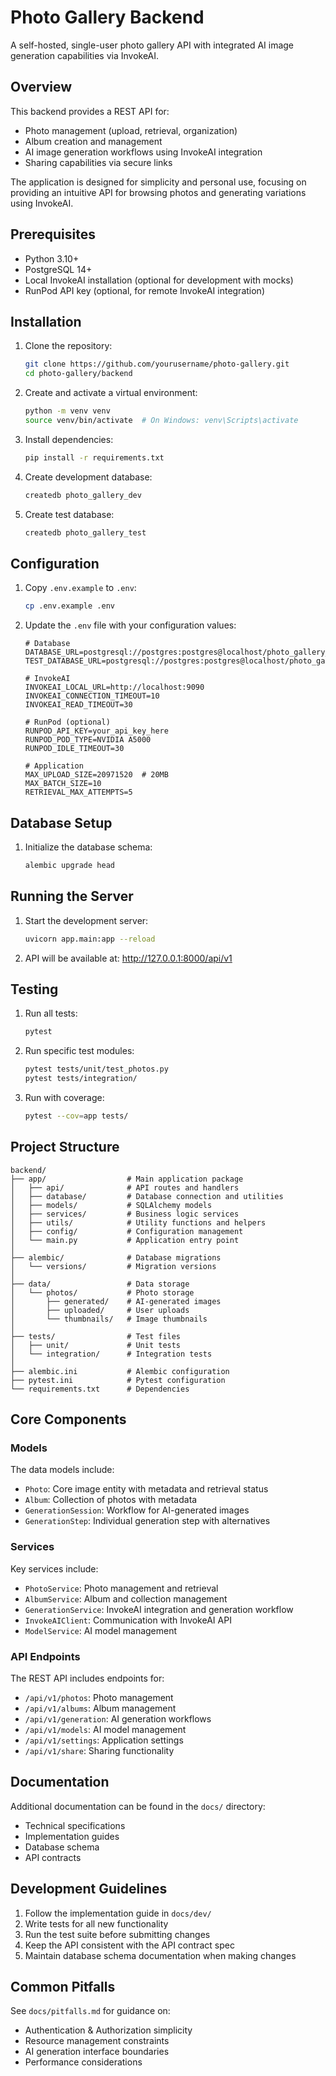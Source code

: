 # Photo Gallery Backend

A self-hosted, single-user photo gallery API with integrated AI image generation capabilities via InvokeAI.

## Overview

This backend provides a REST API for:
- Photo management (upload, retrieval, organization)
- Album creation and management
- AI image generation workflows using InvokeAI integration
- Sharing capabilities via secure links

The application is designed for simplicity and personal use, focusing on providing an intuitive API for browsing photos and generating variations using InvokeAI.

## Prerequisites

- Python 3.10+
- PostgreSQL 14+
- Local InvokeAI installation (optional for development with mocks)
- RunPod API key (optional, for remote InvokeAI integration)

## Installation

1. Clone the repository:
   ```bash
   git clone https://github.com/yourusername/photo-gallery.git
   cd photo-gallery/backend
   ```

2. Create and activate a virtual environment:
   ```bash
   python -m venv venv
   source venv/bin/activate  # On Windows: venv\Scripts\activate
   ```

3. Install dependencies:
   ```bash
   pip install -r requirements.txt
   ```

4. Create development database:
   ```bash
   createdb photo_gallery_dev
   ```

5. Create test database:
   ```bash
   createdb photo_gallery_test
   ```

## Configuration

1. Copy `.env.example` to `.env`:
   ```bash
   cp .env.example .env
   ```

2. Update the `.env` file with your configuration values:
   ```
   # Database
   DATABASE_URL=postgresql://postgres:postgres@localhost/photo_gallery_dev
   TEST_DATABASE_URL=postgresql://postgres:postgres@localhost/photo_gallery_test

   # InvokeAI
   INVOKEAI_LOCAL_URL=http://localhost:9090
   INVOKEAI_CONNECTION_TIMEOUT=10
   INVOKEAI_READ_TIMEOUT=30

   # RunPod (optional)
   RUNPOD_API_KEY=your_api_key_here
   RUNPOD_POD_TYPE=NVIDIA A5000
   RUNPOD_IDLE_TIMEOUT=30

   # Application
   MAX_UPLOAD_SIZE=20971520  # 20MB
   MAX_BATCH_SIZE=10
   RETRIEVAL_MAX_ATTEMPTS=5
   ```

## Database Setup

1. Initialize the database schema:
   ```bash
   alembic upgrade head
   ```

## Running the Server

1. Start the development server:
   ```bash
   uvicorn app.main:app --reload
   ```

2. API will be available at: http://127.0.0.1:8000/api/v1

## Testing

1. Run all tests:
   ```bash
   pytest
   ```

2. Run specific test modules:
   ```bash
   pytest tests/unit/test_photos.py
   pytest tests/integration/
   ```

3. Run with coverage:
   ```bash
   pytest --cov=app tests/
   ```

## Project Structure

```
backend/
├── app/                  # Main application package
│   ├── api/              # API routes and handlers
│   ├── database/         # Database connection and utilities
│   ├── models/           # SQLAlchemy models
│   ├── services/         # Business logic services
│   ├── utils/            # Utility functions and helpers
│   ├── config/           # Configuration management
│   └── main.py           # Application entry point
│
├── alembic/              # Database migrations
│   └── versions/         # Migration versions
│
├── data/                 # Data storage
│   └── photos/           # Photo storage
│       ├── generated/    # AI-generated images
│       ├── uploaded/     # User uploads
│       └── thumbnails/   # Image thumbnails
│
├── tests/                # Test files
│   ├── unit/             # Unit tests
│   └── integration/      # Integration tests
│
├── alembic.ini           # Alembic configuration
├── pytest.ini            # Pytest configuration
└── requirements.txt      # Dependencies
```

## Core Components

### Models

The data models include:
- `Photo`: Core image entity with metadata and retrieval status
- `Album`: Collection of photos with metadata
- `GenerationSession`: Workflow for AI-generated images
- `GenerationStep`: Individual generation step with alternatives

### Services

Key services include:
- `PhotoService`: Photo management and retrieval
- `AlbumService`: Album and collection management
- `GenerationService`: InvokeAI integration and generation workflow
- `InvokeAIClient`: Communication with InvokeAI API
- `ModelService`: AI model management

### API Endpoints

The REST API includes endpoints for:
- `/api/v1/photos`: Photo management
- `/api/v1/albums`: Album management
- `/api/v1/generation`: AI generation workflows
- `/api/v1/models`: AI model management
- `/api/v1/settings`: Application settings
- `/api/v1/share`: Sharing functionality

## Documentation

Additional documentation can be found in the `docs/` directory:
- Technical specifications
- Implementation guides
- Database schema
- API contracts

## Development Guidelines

1. Follow the implementation guide in `docs/dev/`
2. Write tests for all new functionality
3. Run the test suite before submitting changes
4. Keep the API consistent with the API contract spec
5. Maintain database schema documentation when making changes

## Common Pitfalls

See `docs/pitfalls.md` for guidance on:
- Authentication & Authorization simplicity
- Resource management constraints
- AI generation interface boundaries
- Performance considerations
